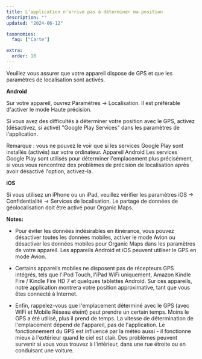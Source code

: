 ```yaml
---
title: L'application n'arrive pas à déterminer ma position
description: ""
updated: "2024-06-12"

taxonomies:
  faq: ["Carte"]

extra:
  order: 10
---
```


Veuillez vous assurer que votre appareil dispose de GPS et que les paramètres de localisation sont activés.

**Android**

Sur votre appareil, ouvrez Paramètres → Localisation. Il est préférable d'activer le mode Haute précision.

Si vous avez des difficultés à déterminer votre position avec le GPS, activez (désactivez, si activé) "Google Play Services" dans les paramètres de l'application.

Remarque : vous ne pouvez le voir que si les services Google Play sont installés (activés) sur votre ordinateur. Appareil Android Les services Google Play sont utilisés pour déterminer l'emplacement plus précisément, si vous vous rencontrez des problèmes de précision de localisation après avoir désactivé l'option, activez-la.

**iOS**

Si vous utilisez un iPhone ou un iPad, veuillez vérifier les paramètres iOS → Confidentialité → Services de localisation. Le partage de données de géolocalisation doit être activé pour Organic Maps.

**Notes:**

* Pour éviter les données indésirables en itinérance, vous pouvez désactiver toutes les données mobiles, activer le mode Avion ou désactiver les données mobiles pour Organic Maps dans les paramètres de votre appareil. Les appareils Android et iOS peuvent utiliser le GPS en mode Avion.

* Certains appareils mobiles ne disposent pas de récepteurs GPS intégrés, tels que l'iPod Touch, l'iPad WiFi uniquement, Amazon Kindle Fire / Kindle Fire HD 7 et quelques tablettes Android. Sur ces appareils, notre application montrera votre position approximative, tant que vous êtes connecté à Internet.

* Enfin, rappelez-vous que l'emplacement déterminé avec le GPS (avec WiFi et Mobile Réseau éteint) peut prendre un certain temps. Moins le GPS a été utilisé, plus il prend de temps. La vitesse de détermination de l'emplacement dépend de l'appareil, pas de l'application. Le fonctionnement du GPS est influencé par la météo aussi - il fonctionne mieux à l'extérieur quand le ciel est clair. Des problèmes peuvent survenir si vous vous trouvez à l'intérieur, dans une rue étroite ou en conduisant une voiture.
